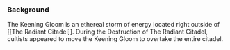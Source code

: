 ### Background
The Keening Gloom is an ethereal storm of energy located right outside of [[The Radiant Citadel]]. During the Destruction of The Radiant Citadel, cultists appeared to move the Keening Gloom to overtake the entire citadel. 